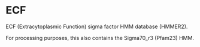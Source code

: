 # ECF
ECF (Extracytoplasmic Function) sigma factor HMM database (HMMER2).

For processing purposes, this also contains the Sigma70_r3 (Pfam23) HMM.

